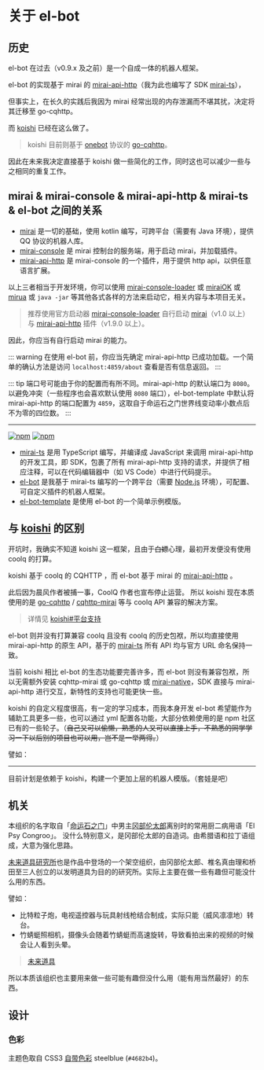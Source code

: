 # 关于 el-bot

## 历史

el-bot 在过去（v0.9.x 及之前）是一个自成一体的机器人框架。

el-bot 的实现基于 mirai 的 [mirai-api-http](https://github.com/project-mirai/mirai-api-http)（我为此也编写了 SDK [mirai-ts](https://github.com/YunYouJun/mirai-ts)），

但事实上，在长久的实践后我因为 mirai 经常出现的内存泄漏而不堪其扰，决定将其迁移至 go-cqhttp。

而 [koishi](https://github.com/koishijs/koishi) 已经在这么做了。

> koishi 目前则基于 [onebot](https://onebot.dev/) 协议的 [go-cqhttp](https://github.com/Mrs4s/go-cqhttp)。

因此在未来我决定直接基于 koishi 做一些简化的工作，同时这也可以减少一些与之相同的重复工作。

## mirai & mirai-console & mirai-api-http & mirai-ts & el-bot 之间的关系

- [mirai](https://github.com/mamoe/mirai) 是一切的基础，使用 kotlin 编写，可跨平台（需要有 Java 环境），提供 QQ 协议的机器人库。
- [mirai-console](https://github.com/mamoe/mirai-console) 是 mirai 控制台的服务端，用于启动 mirai，并加载插件。
- [mirai-api-http](https://github.com/project-mirai/mirai-api-http) 是 mirai-console 的一个插件，用于提供 http api，以供任意语言扩展。

以上三者相当于开发环境，你可以使用 [mirai-console-loader](https://github.com/iTXTech/mirai-console-loader) 或 [miraiOK](https://github.com/LXY1226/miraiOK) 或 [mirua](https://github.com/zkonge/mirua) 或 `java -jar` 等其他各式各样的方法来启动它，相关内容与本项目无关。

> 推荐使用官方启动器 [mirai-console-loader](https://github.com/iTXTech/mirai-console-loader) 自行启动 [mirai](https://github.com/mamoe/mirai)（v1.0 以上） 与 [mirai-api-http](https://github.com/mamoe/mirai-api-http) 插件（v1.9.0 以上）。

因此，你应当有自行启动 mirai 的能力。

::: warning
在使用 el-bot 前，你应当先确定 mirai-api-http 已成功加载。一个简单的确认方法是访问 `localhost:4859/about` 查看是否有信息返回。
:::

::: tip
端口号可能由于你的配置而有所不同。mirai-api-http 的默认端口为 `8080`。
以避免冲突（一些程序也会喜欢默认使用 `8080` 端口），el-bot-template 中默认将 mirai-api-http 的端口配置为 `4859`，这取自于命运石之门世界线变动率小数点后不为零的四位数。
:::

---

[![npm](https://img.shields.io/npm/v/mirai-ts?logo=npm&label=mirai-ts&color=blue)](https://www.npmjs.com/package/mirai-ts)
[![npm](https://img.shields.io/npm/v/el-bot?logo=npm&label=el-bot)](https://www.npmjs.com/package/el-bot)

- [mirai-ts](https://github.com/YunYouJun/mirai-ts) 是用 TypeScript 编写，并编译成 JavaScript 来调用 mirai-api-http 的开发工具，即 SDK，包裹了所有 mirai-api-http 支持的请求，并提供了相应注释，可以在代码编辑器中（如 VS Code）中进行代码提示。
- [el-bot](https://github.com/YunYouJun/el-bot) 是我基于 mirai-ts 编写的一个跨平台（需要 [Node.js](https://nodejs.org/en/) 环境），可配置、可自定义插件的机器人框架。
- [el-bot-template](https://github.com/ElpsyCN/el-bot-template) 是使用 el-bot 的一个简单示例模版。

## 与 [koishi](https://github.com/koishijs/koishi) 的区别

开坑时，我确实不知道 koishi 这一框架，且由于~~白嫖~~心理，最初开发便没有使用 coolq 的打算。

koishi 基于 coolq 的 CQHTTP ，而 el-bot 基于 mirai 的 [mirai-api-http](https://github.com/project-mirai/mirai-api-http) 。

此后因为晨风作者被捕一事，CoolQ 作者也宣布停止运营。
所以 koishi 现在本质使用的是 [go-cqhttp](https://github.com/Mrs4s/go-cqhttp) / [cqhttp-mirai](https://github.com/yyuueexxiinngg/cqhttp-mirai) 等与 coolq API 兼容的解决方案。

> 详情见 [koishi#平台支持](https://github.com/koishijs/koishi#%E5%B9%B3%E5%8F%B0%E6%94%AF%E6%8C%81)

el-bot 则并没有打算兼容 coolq 且没有 coolq 的历史包袱，所以均直接使用 mirai-api-http 的原生 API，基于的 [mirai-ts](https://github.com/YunYouJun/mirai-ts) 所有 API 均与官方 URL 命名保持一致。

当前 koishi 相比 el-bot 的生态功能要完善许多，而 el-bot 则没有兼容包袱，所以无需额外安装 cqhttp-mirai 或 go-cqhttp 或 [mirai-native](https://github.com/iTXTech/mirai-native)，SDK 直接与 mirai-api-http 进行交互，新特性的支持也可能更快一些。

koishi 的自定义程度很高，有一定的学习成本，而我本身开发 el-bot 希望能作为辅助工具更多一些，也可以通过 yml 配置各功能，大部分依赖使用的是 npm 社区已有的一些轮子。（~~自己又可以偷懒，熟悉的人又可以直接上手，不熟悉的同学学习一下以后别的项目也可以用，岂不是一举两得。~~）

譬如：

<!-- - koishi 提供了 mongodb 与 mysql 的两者数据库插件，并对其进行了一层包裹，需要简单的学习，因此可以实现数据插入删除的兼容。而 el-bot 默认内置了 mongodb 作为数据库（可决定是否启用），并直接暴露 [MongoClient](https://github.com/mongodb/node-mongodb-native) 的对象以供用户操作，同时统一使用 mongodb 以避免多数据库造成的困惑。
- koishi 自己实现了 schedule 插件，el-bot 使用 [node-schedule](https://github.com/node-schedule/node-schedule) 实现。
- koishi 自己实现了一套 cli，el-bot 则基于 [commander.js](https://github.com/tj/commander.js) 实现。
- ... -->

---

目前计划是依赖于 koishi，构建一个更加上层的机器人模版。（套娃是吧）

## 机关

本组织的名字取自「[命运石之门](https://zh.moegirl.org/命运石之门)」中男主[冈部伦太郎](https://zh.moegirl.org/zh-hans/冈部伦太郎)离别时的常用厨二病用语「El Psy Congroo」。
没什么特别意义，是冈部伦太郎的自造词。由希腊语和拉丁语组成，大意为强化思路。

[未来道具研究所](http://futuregadget-lab.com/)也是作品中登场的一个架空组织，由冈部伦太郎、椎名真由理和桥田至三人创立的以发明道具为目的的研究所。实际上主要在做一些有趣但可能没什么用的东西。

譬如：

- 比特粒子炮，电视遥控器与玩具射线枪结合制成，实际只能（威风凛凛地）转台。
- 竹蜻蜓照相机，摄像头会随着竹蜻蜓而高速旋转，导致看拍出来的视频的时候会让人看到头晕。

> [未来道具](https://zh.moegirl.org/%E6%9C%AA%E6%9D%A5%E9%81%93%E5%85%B7)

所以本质该组织也主要用来做一些可能有趣但没什么用（能有用当然最好）的东西。

## 设计

### 色彩

主题色取自 CSS3 [自带色彩](https://developer.mozilla.org/en-US/docs/Web/CSS/color_value) steelblue (`#4682b4`)。
